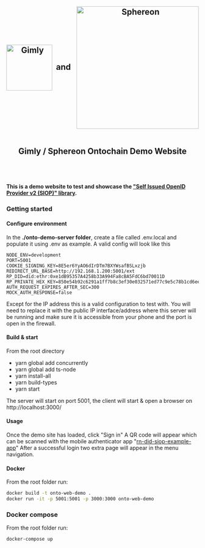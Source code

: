 <h2 style="text-align: center; vertical-align: middle">
    <center><a href="https://www.gimly.io/"><img src="https://avatars.githubusercontent.com/u/64525639?s=200&v=4" alt="Gimly" width="120" style="vertical-align: middle"></a> &nbsp;and &nbsp; <a href="https://www.sphereon.com"><img src="https://sphereon.com/content/themes/sphereon/assets/img/logo.svg" alt="Sphereon" width="320" style="vertical-align: middle" ></a></center>

<br>Gimly / Sphereon Ontochain Demo Website      
<br>
<br>
</h2>

#### This is a demo website to test and showcase the ["Self Issued OpenID Provider v2 (SIOP)" library](https://github.com/Sphereon-Opensource/did-auth-siop).

### Getting started

#### Configure environment

In the **./onto-demo-server folder**, create a file called .env.local and populate it using .env as example. A valid config will look like this

```dotenv
NODE_ENV=development
PORT=5001
COOKIE_SIGNING_KEY=8E5er6YyAO6dIrDTm7BXYWsafBSLxzjb
REDIRECT_URL_BASE=http://192.168.1.200:5001/ext
RP_DID=did:ethr:0xe1dB95357A4258b33A994Fa8cBA5FdC6bd70011D
RP_PRIVATE_HEX_KEY=850e54b92c6291a1ff7b8c3ef30e032571ed77c9e5c78b1cd6ee5fec4fea984f
AUTH_REQUEST_EXPIRES_AFTER_SEC=300
MOCK_AUTH_RESPONSE=false
```
Except for the IP address this is a valid configuration to test with. You will need to replace it with the public IP interface/address where this
server will be running and make sure it is accessible from your phone and the port is open in the firewall.


#### Build & start

From the root directory
- yarn global add concurrently
- yarn global add ts-node
- yarn install-all
- yarn build-types
- yarn start

The server will start on port 5001, the client will start & open a browser on http://localhost:3000/

#### Usage

Once the demo site has loaded, click "Sign in"
A QR code will appear which can be scanned with the mobile authenticator
app "[rn-did-siop-example-app](https://github.com/Sphereon-OpenSource/rn-did-siop-example-app)"
After a successful login two extra page will appear in the menu navigation. 

#### Docker
From the root folder run:
```bash
docker build -t onto-web-demo .
docker run -it -p 5001:5001 -p 3000:3000 onto-web-demo
```
### Docker compose
From the root folder run:
```bash
docker-compose up
```

